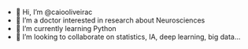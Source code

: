 - 👋 Hi, I’m @caiooliveirac
- 👀 I’m a doctor interested in research about Neurosciences 
- 🌱 I’m currently learning Python
- 💞️ I’m looking to collaborate on statistics, IA, deep learning, big data...


<!---
caiooliveirac/caiooliveirac is a ✨ special ✨ repository because its `README.md` (this file) appears on your GitHub profile.
You can click the Preview link to take a look at your changes.
--->
